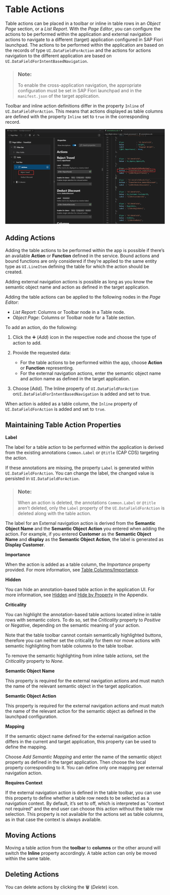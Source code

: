 <!-- loioda1931b61b9442fd8f5f7d80cdd99aba -->

<link rel="stylesheet" type="text/css" href="../css/sap-icons.css"/>

# Table Actions

Table actions can be placed in a toolbar or inline in table rows in an *Object Page* section, or a *List Report*. With the *Page Editor*, you can configure the actions to be performed within the application and external navigation actions to navigate to a different \(target\) application configured in SAP Fiori launchpad. The actions to be performed within the application are based on the records of type `UI.DataFieldForAction` and the actions for actions navigation to the different application are based on `UI.DataFieldForIntentBasedNavigation`.

> ### Note:  
> To enable the cross-application navigation, the appropriate configuration must be set in SAP Fiori launchpad and in the `manifest.json` of the target application.

Toolbar and inline action definitions differ in the property `Inline` of `UI.DataFieldForAction`. This means that actions displayed as table columns are defined with the property `Inline` set to `true` in the corresponding record.

![](images/Table_Toolbar_Actions_10ff824.png)



<a name="loioda1931b61b9442fd8f5f7d80cdd99aba__section_nhp_11m_zrb"/>

## Adding Actions

Adding the table actions to be performed within the app is possible if there’s an available **Action** or **Function** defined in the service. Bound actions and bound functions are only considered if they’re applied to the same entity type as `UI.LineItem` defining the table for which the action should be created.

Adding external navigation actions is possible as long as you know the semantic object name and action as defined in the target application.

Adding the table actions can be applied to the following nodes in the *Page Editor*:

-   *List Report*: Columns or Toolbar node in a Table node.
-   *Object Page*: Columns or Toolbar node for a Table section.

To add an action, do the following:

1.  Click the :heavy_plus_sign: \(*Add*\) icon in the respective node and choose the type of action to add.
2.  Provide the requested data:
    -   For the table actions to be performed within the app, choose **Action** or **Function** representing.
    -   For the external navigation actions, enter the semantic object name and action name as defined in the target application.

3.  Choose [Add\]. The Inline property of `UI.DataFieldForAction` or`UI.DataFieldForIntentBasedNavigation` is added and set to true.

When action is added as a table column, the `Inline` property of `UI.DataFieldForAction` is added and set to `true`.



<a name="loioda1931b61b9442fd8f5f7d80cdd99aba__section_yrp_b1m_zrb"/>

## Maintaining Table Action Properties

**Label**

The label for a table action to be performed within the application is derived from the existing annotations `Common.Label` or `@title` \(CAP CDS\) targeting the action.

If these annotations are missing, the property `Label` is generated within `UI.DataFieldForAction`. You can change the label, the changed value is persisted in `UI.DataFieldForAction`.

> ### Note:  
> When an action is deleted, the annotations `Common.Label` or `@title` aren’t deleted, only the `Label` property of the `UI.DataFieldForAction` is deleted along with the table action.

The label for an External navigation action is derived from the **Semantic Object Name** and the **Semantic Object Action** you entered when adding the action. For example, if you entered **Customer** as the **Semantic Object Name** and **display** as the **Semantic Object Action**, the label is generated as **Display Customer**.

**Importance**

When the action is added as a table column, the *Importance* property provided. For more information, see [Table Columns/Importance](table-columns-a80d603.md).

**Hidden**

You can hide an annotation-based table action in the application UI. For more information, see [Hidden](appendix-457f2e9.md#loiof7ad71792a0044d6b6172f078827bdc0) and [Hide by Property](appendix-457f2e9.md#loio4e8bb3df433546f8a80f16e53b29e4c1) in the Appendix.

**Criticality**

You can highlight the annotation-based table actions located inline in table rows with semantic colors. To do so, set the *Criticality* property to *Positive* or *Negative*, depending on the semantic meaning of your action.

Note that the table toolbar cannot contain semantically highlighted buttons, therefore you can neither set the criticality for them nor move actions with semantic highlighting from table columns to the table toolbar.

To remove the semantic highlighting from inline table actions, set the *Criticality* property to *None*.

**Semantic Object Name**

This property is required for the external navigation actions and must match the name of the relevant semantic object in the target application.

**Semantic Object Action**

This property is required for the external navigation actions and must match the name of the relevant action for the semantic object as defined in the launchpad configuration.

**Mapping**

If the semantic object name defined for the external navigation action differs in the current and target application, this property can be used to define the mapping.

Choose *Add Semantic Mapping* and enter the name of the semantic object property as defined in the target application. Then choose the local property corresponding to it. You can define only one mapping per external navigation action.

**Requires Context**

If the external navigation action is defined in the table toolbar, you can use this property to define whether a table row needs to be selected as a navigation context. By default, it’s set to off, which is interpreted as "context not required" and the end user can choose this action without the table row selection. This property is not available for the actions set as table columns, as in that case the context is always available.



<a name="loioda1931b61b9442fd8f5f7d80cdd99aba__section_ag2_dcw_ksb"/>

## Moving Actions

Moving a table action from the **toolbar** to **columns** or the other around will switch the **Inline** property accordingly. A table action can only be moved within the same table.



<a name="loioda1931b61b9442fd8f5f7d80cdd99aba__section_sy4_btn_qxb"/>

## Deleting Actions

You can delete actions by clicking the :wastebasket: \(*Delete*\) icon.

